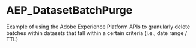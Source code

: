 # AEP_DatasetBatchPurge
Example of using the Adobe Experience Platform APIs to granularly delete batches within datasets that fall within a certain criteria (i.e., date range / TTL)
